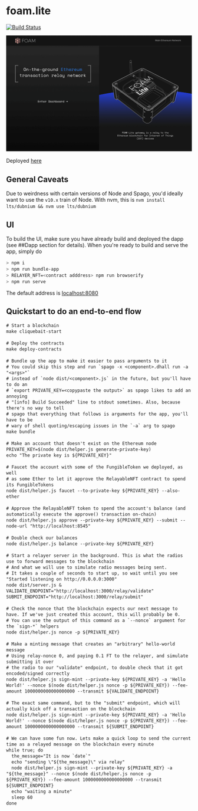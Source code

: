 # foam.lite

[![Build Status](https://travis-ci.com/f-o-a-m/foam.lite.svg?token=S5ycohXqQwQa9vbXx9fF&branch=main)](https://travis-ci.com/f-o-a-m/foam.lite)

![foam-lite](./.readme-image.png)

Deployed [here](https://f-o-a-m.github.io/foam.lite/)

## General Caveats
Due to weirdness with certain versions of Node and Spago, you'd ideally want to use the `v10.x` train of Node.
With nvm, this is `nvm install lts/dubnium && nvm use lts/dubnium`

## UI

To build the UI, make sure you have already build and deployed the dapp (see ##Dapp section for details). When you're ready to build and serve the app, simply do

```bash
> npm i
> npm run bundle-app
> RELAYER_NFT=<contract adddress> npm run browserify
> npm run serve
```

The default address is [localhost:8080](localhost:8080)


## Quickstart to do an end-to-end flow

```shell
# Start a blockchain
make cliquebait-start

# Deploy the contracts
make deploy-contracts

# Bundle up the app to make it easier to pass arguments to it
# You could skip this step and run `spago -x <component>.dhall run -a "<args>"`
# instead of `node dist/<component>.js` in the future, but you'll have to do an
# `export PRIVATE_KEY=<copypaste the output>` as spago likes to add an annoying
# "[info] Build Succeeded" line to stdout sometimes. Also, because there's no way to tell
# spago that everything that follows is arguments for the app, you'll have to be
# wary of shell quoting/escaping issues in the `-a` arg to spago
make bundle

# Make an account that doesn't exist on the Ethereum node
PRIVATE_KEY=$(node dist/helper.js generate-private-key)
echo "The private key is ${PRIVATE_KEY}"

# Faucet the account with some of the FungibleToken we deployed, as well
# as some Ether to let it approve the RelayableNFT contract to spend its FungibleTokens
node dist/helper.js faucet --to-private-key ${PRIVATE_KEY} --also-ether

# Approve the RelayableNFT token to spend the account's balance (and automatically execute the approve() transaction on-chain)
node dist/helper.js approve --private-key ${PRIVATE_KEY} --submit --node-url "http://localhost:8545"

# Double check our balances
node dist/helper.js balance --private-key ${PRIVATE_KEY}

# Start a relayer server in the background. This is what the radios use to forward messages to the blockchain
# And what we will use to simulate radio messages being sent.
# It takes a couple of seconds to start up, so wait until you see "Started listening on http://0.0.0.0:3000"
node dist/server.js &
VALIDATE_ENDPOINT="http://localhost:3000/relay/validate"
SUBMIT_ENDPOINT="http://localhost:3000/relay/submit"

# Check the nonce that the blockchain expects our next message to have. If we've just created this account, this will probably be 0.
# You can use the output of this command as a `--nonce` argument for the `sign-*` helpers
node dist/helper.js nonce -p ${PRIVATE_KEY}

# Make a minting message that creates an "arbitrary" hello-world message
# Using relay-nonce 0, and paying 0.1 FT to the relayer, and simulate submitting it over
# the radio to our "validate" endpoint, to double check that it got encoded/signed correctly
node dist/helper.js sign-mint --private-key ${PRIVATE_KEY} -a 'Hello World!' --nonce $(node dist/helper.js nonce -p ${PRIVATE_KEY}) --fee-amount 1000000000000000000 --transmit ${VALIDATE_ENDPOINT}

# The exact same command, but to the "submit" endpoint, which will actually kick off a transaction on the blockchain
node dist/helper.js sign-mint --private-key ${PRIVATE_KEY} -a 'Hello World!' --nonce $(node dist/helper.js nonce -p ${PRIVATE_KEY}) --fee-amount 1000000000000000000 --transmit ${SUBMIT_ENDPOINT}

# We can have some fun now. Lets make a quick loop to send the current time as a relayed message on the blockchain every minute
while true; do
  the_message="It is now `date`"
  echo "sending \"${the_message}\" via relay"
  node dist/helper.js sign-mint --private-key ${PRIVATE_KEY} -a "${the_message}" --nonce $(node dist/helper.js nonce -p ${PRIVATE_KEY}) --fee-amount 1000000000000000000 --transmit ${SUBMIT_ENDPOINT}
  echo "waiting a minute" 
  sleep 60
done
```
